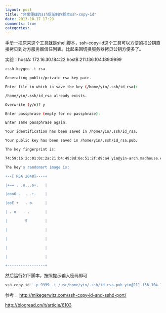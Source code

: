 ```yaml
---
layout: post
title: "非常便捷的ssh信任制作脚本ssh-copy-id"
date: 2013-10-17 17:29
comments: true
categories: 
---
```


手册一把原来这个工具就是shell脚本，ssh-copy-id这个工具可以方便的把公钥直接拷贝到对方服务器信任列表。比起来回切换服务器拷贝公钥方便多了。

<!-- more -->

实验：hostA: 172.16.30.184:22  hostB:211.136.104.189:9999
```bash
>ssh-keygen -t rsa

Generating public/private rsa key pair.

Enter file in which to save the key (/home/yin/.ssh/id_rsa):

/home/yin/.ssh/id_rsa already exists.

Overwrite (y/n)? y

Enter passphrase (empty for no passphrase):

Enter same passphrase again:

Your identification has been saved in /home/yin/.ssh/id_rsa.

Your public key has been saved in /home/yin/.ssh/id_rsa.pub.

The key fingerprint is:

74:59:16:2c:01:0c:2a:21:b4:49:8d:0e:51:2f:d9:a4 yin@yin-arch.madhouse.cn

The key's randomart image is:

+--[ RSA 2048]----+

|+== . .o...o+.   |

|oooO .  . .+.    |

|ooE +   . o.     |

| . o   . .       |

|        S        |

|                 |

|                 |

|                 |

|                 |

+-----------------+
```
然后运行如下脚本，按照提示输入密码即可
```bash
ssh-copy-id '-p 9999 -i /usr/home/yin/.ssh/id_rsa.pub yin@211.136.104.189'
```

参考：
http://mikegerwitz.com/ssh-copy-id-and-sshd-port/

http://blogread.cn/it/article/6103

